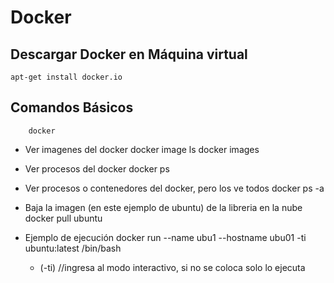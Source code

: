 # Docker
## Descargar Docker en Máquina virtual
    
    apt-get install docker.io

## Comandos Básicos

        docker
* Ver imagenes del docker
        docker image ls
        docker images
* Ver procesos del docker
        docker ps 		
* Ver procesos o contenedores del docker, pero los ve todos
        docker ps -a
* Baja la imagen (en este ejemplo de ubuntu) de la libreria en la nube
        docker pull ubuntu	
* Ejemplo de ejecución
        docker run --name ubu1 --hostname ubu01 -ti ubuntu:latest /bin/bash		

    * (-ti) //ingresa al modo interactivo, si no se coloca solo lo ejecuta